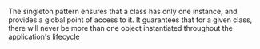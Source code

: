 The singleton pattern ensures that a class has only one instance, and provides a global point of access to it. 
It guarantees that for a given class, there will never be more than one object instantiated throughout the application's lifecycle